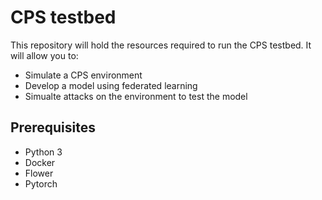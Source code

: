 # CPS testbed

This repository will hold the resources required to run the CPS testbed. It will allow you to:
- Simulate a CPS environment
- Develop a model using federated learning
- Simualte attacks on the environment to test the model

## Prerequisites
- Python 3
- Docker
- Flower
- Pytorch
